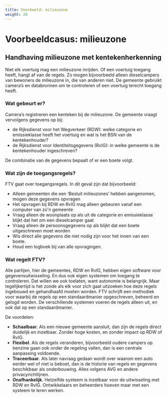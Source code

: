 ```yaml
---
title: Voorbeeld: milieuzone
weight: 20
---
```


# Voorbeeldcasus: milieuzone

## Handhaving milieuzone met kentekenherkenning

Niet elk voertuig mag een milieuzone inrijden. Of een voertuig toegang heeft, hangt af van de regels. 
Zo mogen bijvoorbeeld alleen dieselcampers van bewoners de milieuzone in, die van anderen niet. 
De gemeente gebruikt camera’s en databronnen om te controleren of een voertuig terecht toegang heeft.

### Wat gebeurt er?

Camera’s registreren een kenteken bij de milieuzone. De gemeente vraagt
vervolgens gegevens op bij:

- de Rijksdienst voor het Wegverkeer (RDW): welke categorie en
  emissieklasse heeft het voertuig en wat is het BSN van de
  kentekenhouder?
- de Rijksdienst voor Identiteitsgegevens (RvIG): in welke gemeente is de
  kentekenhouder ingeschreven?
  
De combinatie van de gegevens bepaalt of er een boete volgt.

### Wat zijn de toegangsregels?

FTV gaat over toegangsregels. In dit geval zijn dat bijvoorbeeld:

- Alleen gemeenten die een ‘Besluit milieuzones’ hebben aangenomen, mogen deze gegevens opvragen
- Het opvragen bij RDW en RvIG mag alleen gebeuren vanaf een computer van zo'n gemeente
- Vraag alleen de woonplaats op als uit de categorie en emissieklasse blijkt dat het om een dieselcamper gaat
- Vraag alleen de persoonsgegevens op als blijkt dat een boete uitgeschreven moet worden
- Wis direct alle gegevens die niet nodig zijn voor het innen van een boete.
- Houd een logboek bij van alle opvragingen.

### Wat regelt FTV? ###

Alle partijen, hier de gemeentes, RDW en RvIG, hebben eigen software voor gegevensuitwisseling. 
En dus ook eigen systemen om toegang te controleren. Dat willen we ook toelaten, want autonomie is belangrijk. 
Maar tegelijkertijd is het zonde als elk voor zich gaat uitzoeken hoe deze regels ingebouwd en gehandhaafd moeten worden.
FTV schrijft een methodiek voor waarbij de regels op een standaardmanier opgeschreven, beheerd en gelogd worden.
De verschillende systemen voeren de regels alleen uit, en ook dat op een standaardmanier.

De voordelen:

- **Schaalbaar**. Als een nieuwe gemeente aansluit, dan zijn de regels direct duidelijk en inzetbaar. Zonder hoge kosten, en zonder impact op RDW of RvIG.
- **Flexibel**. Als de regels veranderen, bijvoorbeeld oudere campers op benzine gaan ook onder de regeling vallen, dan is een centrale
aanpassing voldoende.
- **Traceerbaar**. Als later navraag gedaan wordt over waarom een auto eerder wel of niet is beboet, dan is de historie van regels 
en gegevens beschikbaar als onderbouwing. Alles volgens AVG en andere privacyrichtlijnen.
- **Onafhankelijk**. Hetzelfde systeem is inzetbaar voor de uitwisseling met RDW en RvIG. Ontwikkelaars en beheerders hoeven maar met een systeem te leren werken.

